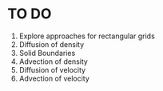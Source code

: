 # TO DO

1. Explore approaches for rectangular grids
2. Diffusion of density
3. Solid Boundaries
4. Advection of density
5. Diffusion of velocity
6. Advection of velocity
